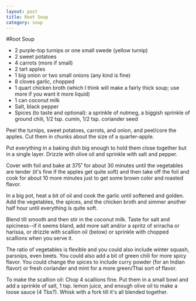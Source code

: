 ```yaml
---
layout: post
title: Root Soup
category: soup
---
```


#Root Soup

- 2 purple-top turnips or one small swede (yellow turnip)
- 2 sweet potatoes
- 4 carrots (more if small)
- 2 tart apples
- 1 big onion or two small onions (any kind is fine)
- 8 cloves garlic, chopped
- 1 quart chicken broth (which I think will make a fairly thick soup; use more if you want it more liquid)
- 1 can coconut milk
- Salt, black pepper
- Spices (to taste and optional): a sprinkle of nutmeg, a biggish sprinkle of ground chili, 1/2 tsp. cumin, 1/2 tsp. coriander seed

Peel the turnips, sweet potatoes, carrots, and onion, and peel/core the apples. Cut them in chunks about the size of a quarter-apple.

Put everything in a baking dish big enough to hold them close together but in a single layer. Drizzle with olive oil and sprinkle with salt and pepper. 

Cover with foil and bake at 375˚ for about 30 minutes until the vegetables are tender (it's fine if the apples get quite soft) and then take off the foil and cook for about 10 more minutes just to get some brown color and roasted flavor.

In a big pot, heat a bit of oil and cook the garlic until softened and golden. Add the vegetables, the spices, and the chicken broth and simmer another half hour until everything is quite soft.

Blend till smooth and then stir in the coconut milk. Taste for salt and spiciness--if it seems bland, add more salt and/or a spritz of sriracha or harissa, or drizzle with scallion oil (below) or sprinkle with chopped scallions when you serve it.

The ratio of vegetables is flexible and you could also include winter squash, parsnips, even beets. You could also add a bit of green chili for more spicy flavor. You could change the spices to include curry powder (for an Indian flavor) or fresh coriander and mint for a more green/Thai sort of flavor.

To make the scallion oil:
Chop 4 scallions fine. Put them in a small bowl and add a sprinkle of salt, 1 tsp. lemon juice, and enough olive oil to make a loose sauce (4 Tbs?). Whisk with a fork till it's all blended together.

